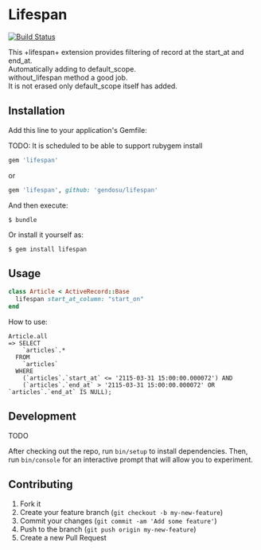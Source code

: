# Lifespan

[![Build Status](https://travis-ci.org/gendosu/lifespan.svg?branch=master)](https://travis-ci.org/gendosu/lifespan)

This +lifespan+ extension provides filtering of record at the start_at and end_at.<br/>
Automatically adding to default_scope.<br/>
without_lifespan method a good job.<br/>
It is not erased only default_scope itself has added.

## Installation

Add this line to your application's Gemfile:

TODO: It is scheduled to be able to support rubygem install

```ruby
gem 'lifespan'
```
or
```ruby
gem 'lifespan', github: 'gendosu/lifespan'
```

And then execute:

    $ bundle

Or install it yourself as:

    $ gem install lifespan

## Usage

```Ruby
class Article < ActiveRecord::Base
  lifespan start_at_column: "start_on"
end
```

How to use:

```shell
Article.all
=> SELECT
    `articles`.*
  FROM
    `articles`
  WHERE
    (`articles`.`start_at` <= '2115-03-31 15:00:00.000072') AND
    (`articles`.`end_at` > '2115-03-31 15:00:00.000072' OR `articles`.`end_at` IS NULL);
```

## Development

TODO

After checking out the repo, run `bin/setup` to install dependencies. Then, run `bin/console` for an interactive prompt that will allow you to experiment.

## Contributing

1. Fork it
2. Create your feature branch (`git checkout -b my-new-feature`)
3. Commit your changes (`git commit -am 'Add some feature'`)
4. Push to the branch (`git push origin my-new-feature`)
5. Create a new Pull Request
